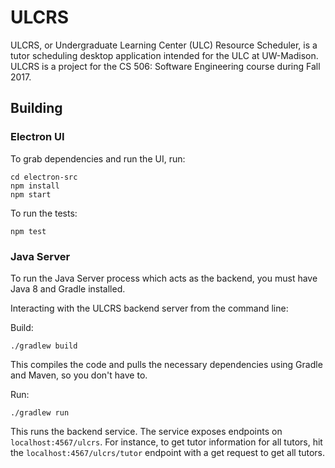 # ULCRS
ULCRS, or Undergraduate Learning Center (ULC) Resource Scheduler, is a tutor scheduling desktop application intended for the ULC at UW-Madison. ULCRS is a project for the CS 506: Software Engineering course during Fall 2017.

## Building
### Electron UI
To grab dependencies and run the UI, run:
``` 
cd electron-src
npm install
npm start
```

To run the tests:
```
npm test
```

### Java Server
To run the Java Server process which acts as the backend, you must have Java 8 and Gradle installed. 

Interacting with the ULCRS backend server from the command line:

Build:
```
./gradlew build
```
This compiles the code and pulls the necessary dependencies using Gradle and Maven, so you don't have to.

Run:
```
./gradlew run
```
This runs the backend service. The service exposes endpoints on `localhost:4567/ulcrs`. For instance, to get tutor information for all tutors, hit the `localhost:4567/ulcrs/tutor` endpoint with a get request to get all tutors.


